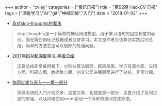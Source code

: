 +++
author = "cvley"
categories = ["资讯日报"]
title = "第92期 HackCV 日报"
tags = ["深度学习","AI","git","神经网络","入门"]
date = "2018-01-02"
+++

- [我对skip-thoughts的看法](http://sanyam5.github.io/my-thoughts-on-skip-thoughts/?from=hackcv&hmsr=hackcv.com&utm_medium=hackcv.com&utm_source=hackcv.com)

> skip-thoughts是一个简单的神经网络模型，用于学习语句的固定长度的表示，而无需任何标记数据或者监督学习。本文是作者对该算法实践后的总结，简单的方法总是可以很好的处理问题。

- [2017年的AI和深度学习-年度总结](http://www.wildml.com/2017/12/ai-and-deep-learning-in-2017-a-year-in-review/?from=hackcv&hmsr=hackcv.com&utm_medium=hackcv.com&utm_source=hackcv.com)

> 这篇总结非常值得看下，分别从算法层面、框架层面、学习资源方面、应用方面、科研方面、数据集方面、创业公司进展层面进行了总结，非常详细。

- [协同过滤与嵌入——第一部分](https://towardsdatascience.com/collaborative-filtering-and-embeddings-part-1-63b00b9739ce?from=hackcv&hmsr=hackcv.com&utm_medium=hackcv.com&utm_source=hackcv.com)

> 推荐系统的入门介绍文章，这篇文章，也就是第一部分，主要介绍了协同过滤的原理，以及如何使用excel实现一个简单的协同过滤算法。

